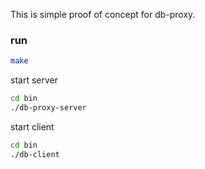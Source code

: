 This is simple proof of concept for db-proxy.

### run 

```bash
make
```

start server
```bash
cd bin
./db-proxy-server
```

start client
```bash
cd bin
./db-client
```